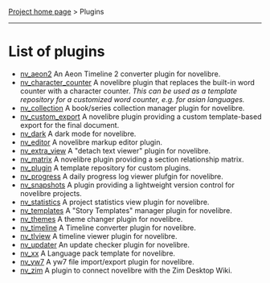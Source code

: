 [Project home page](../) > Plugins

---

# List of plugins

-  [nv_aeon2](https://github.com/peter88213/nv_aeon2/) An Aeon Timeline 2 converter plugin for novelibre.
-  [nv_character_counter](https://github.com/peter88213/nv_character_counter/) A novelibre plugin that replaces the built-in word counter with a character counter.
   *This can be used as a template repository for a customized word counter, e.g. for asian languages.*
-  [nv_collection](https://github.com/peter88213/nv_collection/) A book/series collection manager plugin for novelibre.
-  [nv_custom_export](https://github.com/peter88213/nv_custom_export/) A novelibre plugin providing a custom template-based export for the final document. 
-  [nv_dark](https://github.com/peter88213/nv_dark/) A dark mode for novelibre.
-  [nv_editor](https://github.com/peter88213/nv_editor/) A novelibre markup editor plugin.
-  [nv_extra_view](https://github.com/peter88213/nv_extra_view/) A "detach text viewer" plugin for novelibre.
-  [nv_matrix](https://github.com/peter88213/nv_matrix/) A novelibre plugin providing a section relationship matrix. 
-  [nv_plugin](https://github.com/peter88213/nv_plugin/) A template repository for custom plugins.
-  [nv_progress](https://github.com/peter88213/nv_progress/) A daily progress log viewer plufgin for novelibre.
-  [nv_snapshots](https://github.com/peter88213/nv_snapshots/) A plugin providing a lightweight version control for novelibre projects.
-  [nv_statistics](https://github.com/peter88213/nv_statistics/) A project statistics view plugin for novelibre.
-  [nv_templates](https://github.com/peter88213/nv_templates/) A "Story Templates" manager plugin for novelibre.
-  [nv_themes](https://github.com/peter88213/nv_themes/) A theme changer plugin for novelibre.
-  [nv_timeline](https://github.com/peter88213/nv_timeline/) A Timeline converter plugin for novelibre.
-  [nv_tlview](https://github.com/peter88213/nv_tlview/) A timeline viewer plugin for novelibre.
-  [nv_updater](https://github.com/peter88213/nv_updater/) An update checker plugin for novelibre.
-  [nv_xx](https://github.com/peter88213/nv_xx/) A Language pack template for novelibre.
-  [nv_yw7](https://github.com/peter88213/nv_yw7/) A yw7 file import/export plugin for novelibre.
-  [nv_zim](https://github.com/peter88213/nv_zim) A plugin to connect novelibre with the Zim Desktop Wiki.

